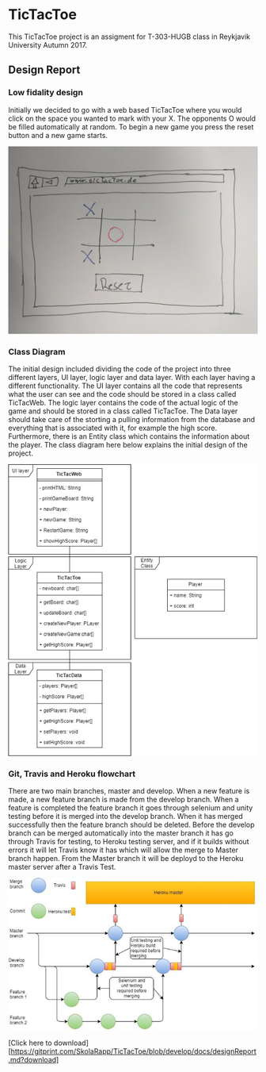 # TicTacToe
This TicTacToe project is an assigment for T-303-HUGB class in Reykjavik University Autumn 2017.

## Design Report

### Low fidality design
Initially we decided to go with a web based TicTacToe where you would click on the space you wanted to mark with your X. The opponents O would be filled automatically at random. To begin a new game you press the reset button and a new game starts.

<img src="https://github.com/SkolaRapp/TicTacToe/blob/develop/docs/images/lowfid.jpg" alt="lowFidelity" width="600">

### Class Diagram
The initial design included dividing the code of the project into three different layers, UI layer, logic layer and data layer. With each layer having a different functionality. The UI layer contains all the code that represents what the user can see and the code should be stored in a class called TicTacWeb. The logic layer contains the code of the actual logic of the game and should be stored in a class called TicTacToe. The Data layer should take care of the storting a pulling information from the database and everything that is associated with it, for example the high score. Furthermore, there is an Entity class which contains the information about the player. The class diagram here below explains the initial design of the project. 

<img src="https://github.com/SkolaRapp/TicTacToe/blob/develop/docs/images/classDiagram.jpg" alt="classDiagram" width="600" />

### Git, Travis and Heroku flowchart
There are two main branches, master and develop. When a new feature is 
made, a new feature branch is made from the develop branch. When a feature
is completed the feature branch it goes through selenium and unity testing before it is merged into the develop branch.  When it has merged successfully then the feature branch should be deleted. Before the develop branch can be merged automatically into the master branch it has go through Travis for testing, to Heroku testing server, and if it builds without errors it will let Travis know it has which will allow the merge to Master branch happen. From the Master branch it will be deployd to the Heroku master server after a Travis Test.

<img src="https://github.com/SkolaRapp/TicTacToe/blob/develop/docs/images/git.jpg" alt="classDiagram" width="600" />

[Click here to download][https://gitprint.com/SkolaRapp/TicTacToe/blob/develop/docs/designReport.md?download]